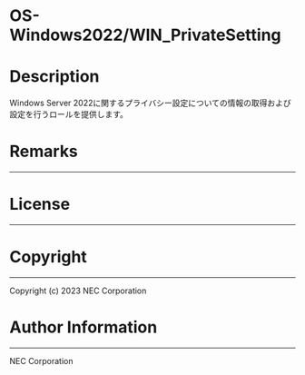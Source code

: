 OS-Windows2022/WIN_PrivateSetting
=======================================================
# Description
Windows Server 2022に関するプライバシー設定についての情報の取得および設定を行うロールを提供します。

# Remarks
-------

# License
-------

# Copyright
---------
Copyright (c) 2023 NEC Corporation

# Author Information
------------------
NEC Corporation
